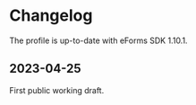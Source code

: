 # Changelog

The profile is up-to-date with eForms SDK 1.10.1.

## 2023-04-25

First public working draft.
